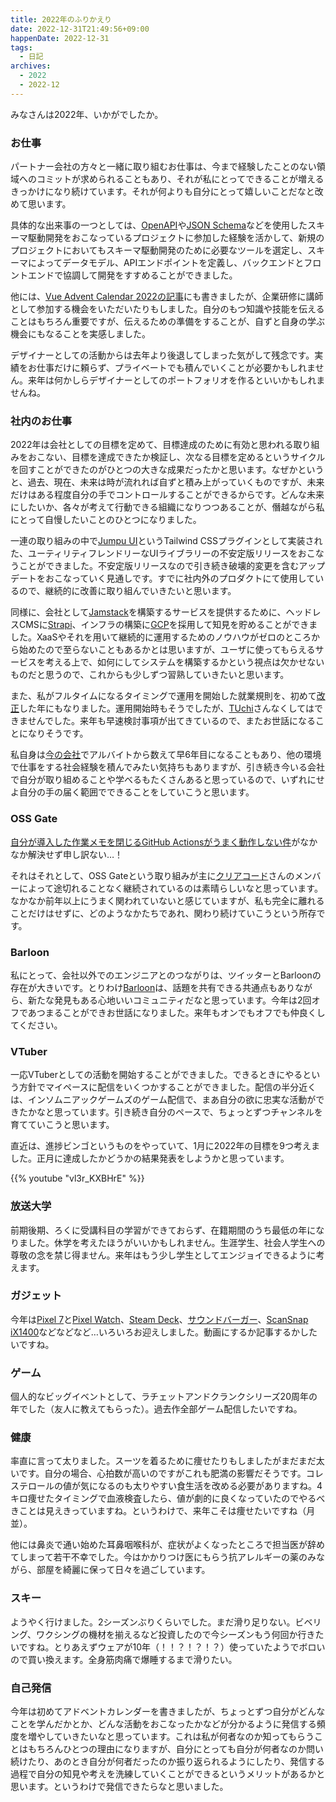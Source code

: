 ```yaml
---
title: 2022年のふりかえり
date: 2022-12-31T21:49:56+09:00
happenDate: 2022-12-31
tags:
  - 日記
archives:
  - 2022
  - 2022-12
---
```


みなさんは2022年、いかがでしたか。

### お仕事

パートナー会社の方々と一緒に取り組むお仕事は、今まで経験したことのない領域へのコミットが求められることもあり、それが私にとってできることが増えるきっかけになり続けています。それが何よりも自分にとって嬉しいことだなと改めて思います。

具体的な出来事の一つとしては、[OpenAPI](https://swagger.io/specification/)や[JSON Schema](https://json-schema.org/)などを使用したスキーマ駆動開発をおこなっているプロジェクトに参加した経験を活かして、新規のプロジェクトにおいてもスキーマ駆動開発のために必要なツールを選定し、スキーマによってデータモデル、APIエンドポイントを定義し、バックエンドとフロントエンドで協調して開発をすすめることができました。

他には、[Vue Advent Calendar 2022の記事](https://qiita.com/knokmki612/items/38dabf15825d9f0abb46)にも書きましたが、企業研修に講師として参加する機会をいただいたりもしました。自分のもつ知識や技能を伝えることはもちろん重要ですが、伝えるための準備をすることが、自ずと自身の学ぶ機会にもなることを実感しました。

デザイナーとしての活動からは去年より後退してしまった気がして残念です。実績をお仕事だけに頼らず、プライベートでも積んでいくことが必要かもしれません。来年は何かしらデザイナーとしてのポートフォリオを作るといいかもしれませんね。

### 社内のお仕事

2022年は会社としての目標を定めて、目標達成のために有効と思われる取り組みをおこない、目標を達成できたか検証し、次なる目標を定めるというサイクルを回すことができたのがひとつの大きな成果だったかと思います。なぜかというと、過去、現在、未来は時が流れれば自ずと積み上がっていくものですが、未来だけはある程度自分の手でコントロールすることができるからです。どんな未来にしたいか、各々が考えて行動できる組織になりつつあることが、僭越ながら私にとって自慢したいことのひとつになりました。

一連の取り組みの中で[Jumpu UI](https://github.com/tuqulore/jumpu-ui)というTailwind CSSプラグインとして実装された、ユーティリティフレンドリーなUIライブラリーの不安定版リリースをおこなうことができました。不安定版リリースなので引き続き破壊的変更を含むアップデートをおこなっていく見通しです。すでに社内外のプロダクトにて使用しているので、継続的に改善に取り組んでいきたいと思います。

同様に、会社として[Jamstack](https://jamstack.org/)を構築するサービスを提供するために、ヘッドレスCMSに[Strapi](https://strapi.io/)、インフラの構築に[GCP](https://console.cloud.google.com/welcome?project=crafty-key-319913&hl=ja)を採用して知見を貯めることができました。XaaSやそれを用いて継続的に運用するためのノウハウがゼロのところから始めたので至らないこともあるかとは思いますが、ユーザに使ってもらえるサービスを考える上で、如何にしてシステムを構築するかという視点は欠かせないものだと思うので、これからも少しずつ習熟していきたいと思います。

また、私がフルタイムになるタイミングで運用を開始した就業規則を、初めて[改正](https://github.com/tuqulore/employee-handbook/releases/tag/20221221)した年にもなりました。運用開始時もそうでしたが、[TUchi](https://twitter.com/Takashi_U)さんなくしてはできませんでした。来年も早速検討事項が出てきているので、またお世話になることになりそうです。

私自身は[今の会社](https://tuqulore.com/)でアルバイトから数えて早6年目になることもあり、他の環境で仕事をする社会経験を積んでみたい気持ちもありますが、引き続き今いる会社で自分が取り組めることや学べるもたくさんあると思っているので、いずれにせよ自分の手の届く範囲でできることをしていこうと思います。

### OSS Gate

[自分が導入した作業メモを閉じるGitHub Actionsがうまく動作しない件](https://github.com/oss-gate/workshop/issues/1532)がなかなか解決せず申し訳ない…！

それはそれとして、OSS Gateという取り組みが主に[クリアコード](https://www.clear-code.com/)さんのメンバーによって途切れることなく継続されているのは素晴らしいなと思っています。なかなか前年以上にうまく関われていないと感じていますが、私も完全に離れることだけはせずに、どのようなかたちであれ、関わり続けていこうという所存です。

### Barloon

私にとって、会社以外でのエンジニアとのつながりは、ツイッターとBarloonの存在が大きいです。とりわけ[Barloon](https://barloon.jp/)は、話題を共有できる共通点もありながら、新たな発見もある心地いいコミュニティだなと思っています。今年は2回オフであつまることができお世話になりました。来年もオンでもオフでも仲良くしてください。

### VTuber

一応VTuberとしての活動を開始することができました。できるときにやるという方針でマイペースに配信をいくつかすることができました。配信の半分近くは、インソムニアックゲームズのゲーム配信で、まあ自分の欲に忠実な活動ができたかなと思っています。引き続き自分のペースで、ちょっとずつチャンネルを育てていこうと思います。

直近は、進捗ビンゴというものをやっていて、1月に2022年の目標を9つ考えました。正月に達成したかどうかの結果発表をしようかと思っています。

{{% youtube "vl3r_KXBHrE" %}}

### 放送大学

前期後期、ろくに受講科目の学習ができておらず、在籍期間のうち最低の年になりました。休学を考えたほうがいいかもしれません。生涯学生、社会人学生への尊敬の念を禁じ得ません。来年はもう少し学生としてエンジョイできるように考えます。

### ガジェット

今年は[Pixel 7](https://store.google.com/jp/product/pixel_7?hl=ja)と[Pixel Watch](https://store.google.com/jp/product/google_pixel_watch?hl=ja)、[Steam Deck](https://www.steamdeck.com/ja/)、[サウンドバーガー](https://www.audio-technica.co.jp/product/AT-SB2022)、[ScanSnap iX1400](https://scansnap.fujitsu.com/jp/product/ix1400/)などなどなど…いろいろお迎えしました。動画にするか記事するかしたいですね。

### ゲーム

個人的なビッグイベントとして、ラチェットアンドクランクシリーズ20周年の年でした（友人に教えてもらった）。過去作全部ゲーム配信したいですね。

### 健康

率直に言って太りました。スーツを着るために痩せたりもしましたがまだまだ太いです。自分の場合、心拍数が高いのですがこれも肥満の影響だそうです。コレステロールの値が気になるのも太りやすい食生活を改める必要がありますね。4キロ痩せたタイミングで血液検査したら、値が劇的に良くなっていたのでやるべきことは見えきっていますね。というわけで、来年こそは痩せたいですね（月並）。

他には鼻炎で通い始めた耳鼻咽喉科が、症状がよくなったところで担当医が辞めてしまって若干不幸でした。今はかかりつけ医にもらう抗アレルギーの薬のみながら、部屋を綺麗に保って日々を過ごしています。

### スキー

ようやく行けました。2シーズンぶりくらいでした。まだ滑り足りない。ビベリング、ワクシングの機材を揃えるなど投資したので今シーズンもう何回か行きたいですね。とりあえずウェアが10年（！！？！？！？）使っていたようでボロいので買い換えます。全身筋肉痛で爆睡するまで滑りたい。

### 自己発信

今年は初めてアドベントカレンダーを書きましたが、ちょっとずつ自分がどんなことを学んだかとか、どんな活動をおこなったかなどが分かるように発信する頻度を増やしていきたいなと思っています。これは私が何者なのか知ってもらうことはもちろんひとつの理由になりますが、自分にとっても自分が何者なのか問い続けたり、あのとき自分が何者だったのか振り返られるようにしたり、発信する過程で自分の知見や考えを洗練していくことができるというメリットがあるかと思います。というわけで発信できたらなと思いました。
